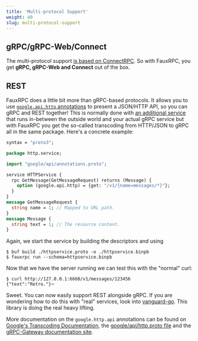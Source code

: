 ```yaml
---
title: 'Multi-protocol Support'
weight: 40
slug: multi-protocol-support
---
```


## gRPC/gRPC-Web/Connect
The multi-protocol support [is based on ConnectRPC](https://connectrpc.com/docs/multi-protocol/). So with FauxRPC, you get **gRPC, gRPC-Web and Connect** out of the box.

## REST
FauxRPC does a little bit more than gRPC-based protocols. It allows you to use [`google.api.http` annotations](https://grpc-ecosystem.github.io/grpc-gateway/docs/tutorials/adding_annotations/) to present a JSON/HTTP API, so you can gRPC and REST together! This is normally done with [an additional service](https://github.com/grpc-ecosystem/grpc-gateway) that runs in-between the outside world and your actual gRPC service but with FauxRPC you get the so-called transcoding from HTTP/JSON to gRPC all in the same package. Here's a concrete example:

```protobuf
syntax = "proto3";

package http.service;

import "google/api/annotations.proto";

service HTTPService {
  rpc GetMessage(GetMessageRequest) returns (Message) {
    option (google.api.http) = {get: "/v1/{name=messages/*}"};
  }
}
message GetMessageRequest {
  string name = 1; // Mapped to URL path.
}
message Message {
  string text = 1; // The resource content.
}
```

Again, we start the service by building the descriptors and using
```
$ buf build ./httpservice.proto -o ./httpservice.binpb
$ fauxrpc run --schema=httpservice.binpb
```

Now that we have the server running we can test this with the "normal" curl:
```shell
$ curl http://127.0.0.1:6660/v1/messages/123456
{"text":"Retro."}⏎
```
Sweet. You can now easily support REST alongside gRPC. If you are wondering how to do this with "real" services, look into [vanguard-go](https://github.com/connectrpc/vanguard-go). This library is doing the real heavy lifting.

More documentation on the `google.http.api` annotations can be found on [Google's Transcoding Documentation](https://cloud.google.com/endpoints/docs/grpc/transcoding), the [google/api/http.proto file](https://github.com/googleapis/googleapis/blob/master/google/api/http.proto) and the [gRPC-Gateway documentation site](https://grpc-ecosystem.github.io/grpc-gateway/docs/mapping/examples/).
